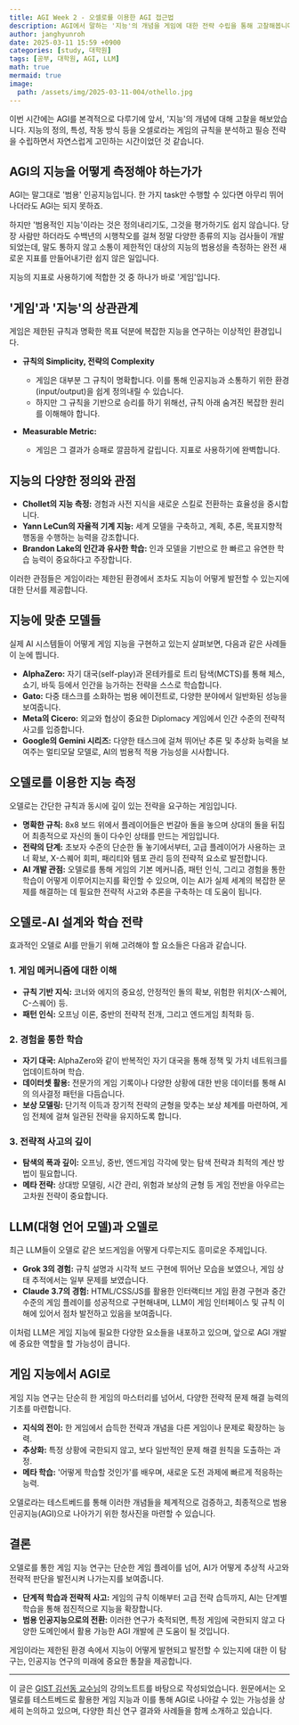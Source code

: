 ```yaml
---
title: AGI Week 2 - 오셀로를 이용한 AGI 접근법
description: AGI에서 말하는 '지능'의 개념을 게임에 대한 전략 수립을 통해 고찰해봅니다. 
author: janghyunroh
date: 2025-03-11 15:59 +0900
categories: [study, 대학원]
tags: [공부, 대학원, AGI, LLM]
math: true
mermaid: true
image:
  path: /assets/img/2025-03-11-004/othello.jpg
---
```


 이번 시간에는 AGI를 본격적으로 다루기에 앞서, '지능'의 개념에 대해 고찰을 해보았습니다. 지능의 정의, 특성, 작동 방식 등을 오셀로라는 게임의 규칙을 분석하고 필승 전략을 수립하면서 자연스럽게 고민하는 시간이었던 것 같습니다. 



## AGI의 지능을 어떻게 측정해야 하는가가

AGI는 말그대로 '범용' 인공지능입니다. 한 가지 task만 수행할 수 있다면 아무리 뛰어나더라도 AGI는 되지 못하죠. 

하지만 '범용적인 지능'이라는 것은 정의내리기도, 그것을 평가하기도 쉽지 않습니다. 당장 사람만 하더라도 수백년의 시행착오를 걸쳐 정말 다양한 종류의 지능 검사들이 개발되었는데, 말도 통하지 않고 소통이 제한적인 대상의 지능의 범용성을 측정하는 완전 새로운 지표를 만들어내기란 쉽지 않은 일입니다. 

지능의 지표로 사용하기에 적합한 것 중 하나가 바로 '게임'입니다. 

## '게임'과 '지능'의 상관관계

게임은 제한된 규칙과 명확한 목표 덕분에 복잡한 지능을 연구하는 이상적인 환경입니다.  
- **규칙의 Simplicity, 전략의 Complexity** 
  - 게임은 대부분 그 규칙이 명확합니다. 이를 통해 인공지능과 소통하기 위한 환경(input/output)을 쉽게 정의내릴 수 있습니다. 
  - 하지만 그 규칙을 기반으로 승리를 하기 위해선, 규칙 아래 숨겨진 복잡한 원리를 이해해야 합니다. 
   
- **Measurable Metric:** 
  - 게임은 그 결과가 승패로 깔끔하게 갈립니다. 지표로 사용하기에 완벽합니다. 

## 지능의 다양한 정의와 관점


- **Chollet의 지능 측정:** 경험과 사전 지식을 새로운 스킬로 전환하는 효율성을 중시합니다.  
- **Yann LeCun의 자율적 기계 지능:** 세계 모델을 구축하고, 계획, 추론, 목표지향적 행동을 수행하는 능력을 강조합니다.  
- **Brandon Lake의 인간과 유사한 학습:** 인과 모델을 기반으로 한 빠르고 유연한 학습 능력이 중요하다고 주장합니다.

이러한 관점들은 게임이라는 제한된 환경에서 조차도 지능이 어떻게 발전할 수 있는지에 대한 단서를 제공합니다.

## 지능에 맞춘 모델들

실제 AI 시스템들이 어떻게 게임 지능을 구현하고 있는지 살펴보면, 다음과 같은 사례들이 눈에 띕니다.  
- **AlphaZero:** 자기 대국(self-play)과 몬테카를로 트리 탐색(MCTS)를 통해 체스, 쇼기, 바둑 등에서 인간을 능가하는 전략을 스스로 학습합니다.  
- **Gato:** 다중 태스크를 소화하는 범용 에이전트로, 다양한 분야에서 일반화된 성능을 보여줍니다.  
- **Meta의 Cicero:** 외교와 협상이 중요한 Diplomacy 게임에서 인간 수준의 전략적 사고를 입증합니다.  
- **Google의 Gemini 시리즈:** 다양한 태스크에 걸쳐 뛰어난 추론 및 추상화 능력을 보여주는 멀티모달 모델로, AI의 범용적 적용 가능성을 시사합니다.

## 오델로를 이용한 지능 측정

오델로는 간단한 규칙과 동시에 깊이 있는 전략을 요구하는 게임입니다.  
- **명확한 규칙:** 8x8 보드 위에서 플레이어들은 번갈아 돌을 놓으며 상대의 돌을 뒤집어 최종적으로 자신의 돌이 다수인 상태를 만드는 게임입니다.  
- **전략의 단계:** 초보자 수준의 단순한 돌 놓기에서부터, 고급 플레이어가 사용하는 코너 확보, X-스퀘어 회피, 패리티와 템포 관리 등의 전략적 요소로 발전합니다.  
- **AI 개발 관점:** 오델로를 통해 게임의 기본 메커니즘, 패턴 인식, 그리고 경험을 통한 학습이 어떻게 이루어지는지를 확인할 수 있으며, 이는 AI가 실제 세계의 복잡한 문제를 해결하는 데 필요한 전략적 사고와 추론을 구축하는 데 도움이 됩니다.

## 오델로-AI 설계와 학습 전략

효과적인 오델로 AI를 만들기 위해 고려해야 할 요소들은 다음과 같습니다.

### 1. 게임 메커니즘에 대한 이해
- **규칙 기반 지식:** 코너와 에지의 중요성, 안정적인 돌의 확보, 위험한 위치(X-스퀘어, C-스퀘어) 등.
- **패턴 인식:** 오프닝 이론, 중반의 전략적 전개, 그리고 엔드게임 최적화 등.

### 2. 경험을 통한 학습
- **자기 대국:** AlphaZero와 같이 반복적인 자기 대국을 통해 정책 및 가치 네트워크를 업데이트하며 학습.
- **데이터셋 활용:** 전문가의 게임 기록이나 다양한 상황에 대한 반응 데이터를 통해 AI의 의사결정 패턴을 다듬습니다.
- **보상 모델링:** 단기적 이득과 장기적 전략의 균형을 맞추는 보상 체계를 마련하여, 게임 전체에 걸쳐 일관된 전략을 유지하도록 합니다.

### 3. 전략적 사고의 깊이
- **탐색의 폭과 깊이:** 오프닝, 중반, 엔드게임 각각에 맞는 탐색 전략과 최적의 계산 방법이 필요합니다.
- **메타 전략:** 상대방 모델링, 시간 관리, 위험과 보상의 균형 등 게임 전반을 아우르는 고차원 전략이 중요합니다.

## LLM(대형 언어 모델)과 오델로

최근 LLM들이 오델로 같은 보드게임을 어떻게 다루는지도 흥미로운 주제입니다.  
- **Grok 3의 경험:** 규칙 설명과 시각적 보드 구현에 뛰어난 모습을 보였으나, 게임 상태 추적에서는 일부 문제를 보였습니다.  
- **Claude 3.7의 경험:** HTML/CSS/JS를 활용한 인터랙티브 게임 환경 구현과 중간 수준의 게임 플레이를 성공적으로 구현해내며, LLM이 게임 인터페이스 및 규칙 이해에 있어서 점차 발전하고 있음을 보여줍니다.

이처럼 LLM은 게임 지능에 필요한 다양한 요소들을 내포하고 있으며, 앞으로 AGI 개발에 중요한 역할을 할 가능성이 큽니다.

## 게임 지능에서 AGI로

게임 지능 연구는 단순히 한 게임의 마스터리를 넘어서, 다양한 전략적 문제 해결 능력의 기초를 마련합니다.  
- **지식의 전이:** 한 게임에서 습득한 전략과 개념을 다른 게임이나 문제로 확장하는 능력.  
- **추상화:** 특정 상황에 국한되지 않고, 보다 일반적인 문제 해결 원칙을 도출하는 과정.  
- **메타 학습:** '어떻게 학습할 것인가'를 배우며, 새로운 도전 과제에 빠르게 적응하는 능력.

오델로라는 테스트베드를 통해 이러한 개념들을 체계적으로 검증하고, 최종적으로 범용 인공지능(AGI)으로 나아가기 위한 청사진을 마련할 수 있습니다.

## 결론

오델로를 통한 게임 지능 연구는 단순한 게임 플레이를 넘어, AI가 어떻게 추상적 사고와 전략적 판단을 발전시켜 나가는지를 보여줍니다.  
- **단계적 학습과 전략적 사고:** 게임의 규칙 이해부터 고급 전략 습득까지, AI는 단계별 학습을 통해 점진적으로 지능을 확장합니다.  
- **범용 인공지능으로의 전환:** 이러한 연구가 축적되면, 특정 게임에 국한되지 않고 다양한 도메인에서 활용 가능한 AGI 개발에 큰 도움이 될 것입니다.

게임이라는 제한된 환경 속에서 지능이 어떻게 발현되고 발전할 수 있는지에 대한 이 탐구는, 인공지능 연구의 미래에 중요한 통찰을 제공합니다.

---

이 글은 [GIST 김선동 교수님](https://sundong.kim/)의 강의노트트를 바탕으로 작성되었습니다. 원문에서는 오델로를 테스트베드로 활용한 게임 지능과 이를 통해 AGI로 나아갈 수 있는 가능성을 상세히 논의하고 있으며, 다양한 최신 연구 결과와 사례들을 함께 소개하고 있습니다.
